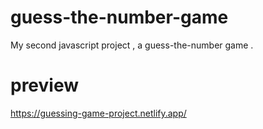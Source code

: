 # guess-the-number-game
My second javascript project , a guess-the-number game .

# preview

https://guessing-game-project.netlify.app/

